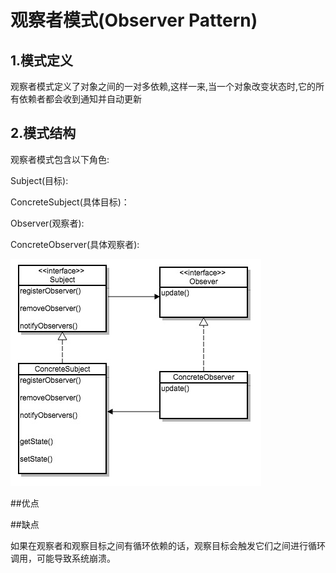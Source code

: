 # 观察者模式(Observer Pattern)

## 1.模式定义
   观察者模式定义了对象之间的一对多依赖,这样一来,当一个对象改变状态时,它的所有依赖者都会收到通知并自动更新
## 2.模式结构
观察者模式包含以下角色:

Subject(目标):

ConcreteSubject(具体目标)：

Observer(观察者):

ConcreteObserver(具体观察者):

![](/assets/observer.jpg)

##优点

##缺点

如果在观察者和观察目标之间有循环依赖的话，观察目标会触发它们之间进行循环调用，可能导致系统崩溃。
